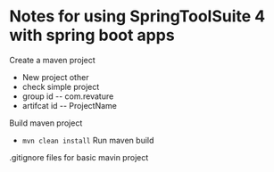 # Notes for using SpringToolSuite 4 with spring boot apps

Create a maven project
* New project other
* check simple project
* group id -- com.revature
* artifcat id -- ProjectName

Build maven project
* `mvn clean install`
Run maven build

.gitignore files for basic mavin project

